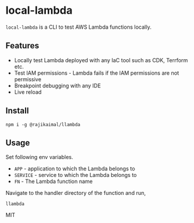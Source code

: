 # local-lambda

`local-lambda` is a CLI to test AWS Lambda functions locally.

## Features

- Locally test Lambda deployed with any IaC tool such as CDK, Terrform etc.
- Test IAM permissions - Lambda fails if the IAM permissions are not permissive
- Breakpoint debugging with any IDE
- Live reload

## Install

```
npm i -g @rajikaimal/llambda
```

## Usage

Set following env variables.

- `APP` - application to which the Lambda belongs to
- `SERVICE` - service to which the Lambda belongs to
- `FN` - The Lambda function name

Navigate to the handler directory of the function and run,

```
llambda
```

MIT
